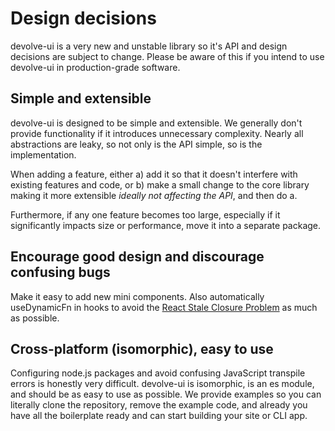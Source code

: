 # Design decisions
devolve-ui is a very new and unstable library so it's API and design decisions are subject to change. Please be aware of this if you intend to use devolve-ui in production-grade software.

## Simple and extensible
devolve-ui is designed to be simple and extensible. We generally don't provide functionality if it introduces unnecessary complexity. Nearly all abstractions are leaky, so not only is the API simple, so is the implementation.

When adding a feature, either a) add it so that it doesn't interfere with existing features and code, or b) make a small change to the core library making it more extensible *ideally not affecting the API*, and then do a.

Furthermore, if any one feature becomes too large, especially if it significantly impacts size or performance, move it into a separate package.

## Encourage good design and discourage confusing bugs

Make it easy to add new mini components. Also automatically useDynamicFn in hooks to avoid the [React Stale Closure Problem](https://stackoverflow.com/questions/62806541/how-to-solve-the-react-hook-closure-issue) as much as possible.

## Cross-platform (isomorphic), easy to use

Configuring node.js packages and avoid confusing JavaScript transpile errors is honestly very difficult. devolve-ui is isomorphic, is an es module, and should be as easy to use as possible. We provide examples so you can literally clone the repository, remove the example code, and already you have all the boilerplate ready and can start building your site or CLI app.
